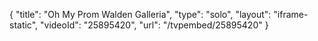 {
    "title": "Oh My Prom Walden Galleria",
    "type": "solo",
    "layout": "iframe-static",
    "videoId": "25895420",
    "url": "\/tvpembed\/25895420"
}